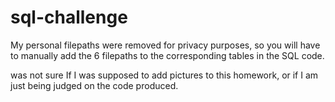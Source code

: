 # sql-challenge

My personal filepaths were removed for privacy purposes, so you will have to manually add the 6 filepaths to the corresponding tables in the SQL code. 

was not sure If I was supposed to add pictures to this homework, or if I am just being judged on the code produced. 

